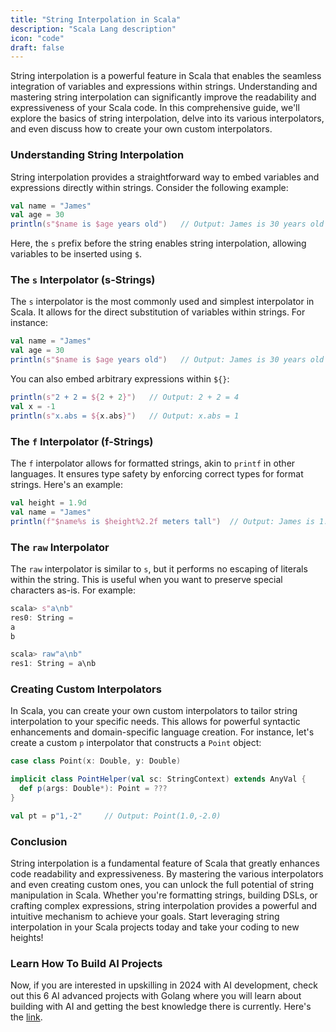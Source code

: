 ```yaml
---
title: "String Interpolation in Scala"
description: "Scala Lang description"
icon: "code"
draft: false
---
```


String interpolation is a powerful feature in Scala that enables the seamless integration of variables and expressions within strings. Understanding and mastering string interpolation can significantly improve the readability and expressiveness of your Scala code. In this comprehensive guide, we'll explore the basics of string interpolation, delve into its various interpolators, and even discuss how to create your own custom interpolators.

### Understanding String Interpolation

String interpolation provides a straightforward way to embed variables and expressions directly within strings. Consider the following example:

```scala
val name = "James"
val age = 30
println(s"$name is $age years old")   // Output: James is 30 years old
```

Here, the `s` prefix before the string enables string interpolation, allowing variables to be inserted using `$`.

### The `s` Interpolator (s-Strings)

The `s` interpolator is the most commonly used and simplest interpolator in Scala. It allows for the direct substitution of variables within strings. For instance:

```scala
val name = "James"
val age = 30
println(s"$name is $age years old")   // Output: James is 30 years old
```

You can also embed arbitrary expressions within `${}`:

```scala
println(s"2 + 2 = ${2 + 2}")   // Output: 2 + 2 = 4
val x = -1
println(s"x.abs = ${x.abs}")   // Output: x.abs = 1
```

### The `f` Interpolator (f-Strings)

The `f` interpolator allows for formatted strings, akin to `printf` in other languages. It ensures type safety by enforcing correct types for format strings. Here's an example:

```scala
val height = 1.9d
val name = "James"
println(f"$name%s is $height%2.2f meters tall")  // Output: James is 1.90 meters tall
```

### The `raw` Interpolator

The `raw` interpolator is similar to `s`, but it performs no escaping of literals within the string. This is useful when you want to preserve special characters as-is. For example:

```scala
scala> s"a\nb"
res0: String =
a
b

scala> raw"a\nb"
res1: String = a\nb
```

### Creating Custom Interpolators

In Scala, you can create your own custom interpolators to tailor string interpolation to your specific needs. This allows for powerful syntactic enhancements and domain-specific language creation. For instance, let's create a custom `p` interpolator that constructs a `Point` object:

```scala
case class Point(x: Double, y: Double)

implicit class PointHelper(val sc: StringContext) extends AnyVal {
  def p(args: Double*): Point = ???
}

val pt = p"1,-2"     // Output: Point(1.0,-2.0)
```

### Conclusion

String interpolation is a fundamental feature of Scala that greatly enhances code readability and expressiveness. By mastering the various interpolators and even creating custom ones, you can unlock the full potential of string manipulation in Scala. Whether you're formatting strings, building DSLs, or crafting complex expressions, string interpolation provides a powerful and intuitive mechanism to achieve your goals. Start leveraging string interpolation in your Scala projects today and take your coding to new heights!

### Learn How To Build AI Projects

Now, if you are interested in upskilling in 2024 with AI development, check out this 6 AI advanced projects with Golang where you will learn about building with AI and getting the best knowledge there is currently. Here's the [link](https://akhilsharmatech.gumroad.com/l/zgxqq).
